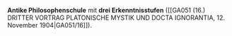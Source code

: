 
**Antike Philosophenschule** mit **drei Erkenntnisstufen** ([[GA051 (16.) DRITTER VORTRAG PLATONISCHE MYSTIK UND DOCTA IGNORANTIA, 12. November 1904|GA051/16]]).